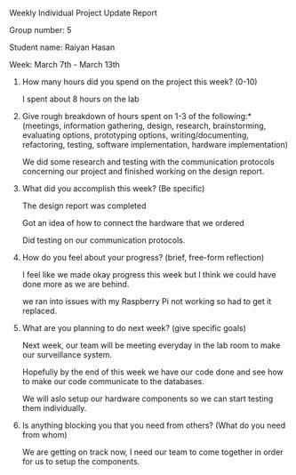 Weekly Individual Project Update Report

Group number: 5

Student name: Raiyan Hasan

Week: March 7th - March 13th

1) How many hours did you spend on the project this week? (0-10)

      I spent about 8 hours on the lab

2) Give rough breakdown of hours spent on 1-3 of the following:* (meetings, information gathering, design, research, brainstorming, evaluating options, prototyping options, writing/documenting, refactoring, testing, software implementation, hardware implementation)

      We did some research and testing with the communication protocols concerning our project and finished working on the design report.

3) What did you accomplish this week? (Be specific)

      The design report was completed 

      Got an idea of how to connect the hardware that we ordered

      Did testing on our communication protocols.

4) How do you feel about your progress? (brief, free-form reflection)

      I feel like we made okay progress this week but I think we could have done more as we are behind.
  
      we ran into issues with my Raspberry Pi not working so had to get it replaced.

5) What are you planning to do next week? (give specific goals)

      Next week, our team will be meeting everyday in the lab room to make our surveillance system.

      Hopefully by the end of this week we have our code done and see how to make our code communicate to the databases. 
      
      We will aslo setup our hardware components so we can start   testing them individually.

6) Is anything blocking you that you need from others? (What do you need from whom)

      We are getting on track now, I need our team to come together in order for us to setup the components.

